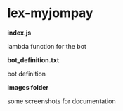 # lex-myjompay

**index.js**

lambda function for the bot


**bot_definition.txt**

bot definition


**images folder**

some screenshots for documentation


